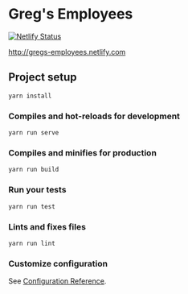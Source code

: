 # Greg's Employees
[![Netlify Status](https://api.netlify.com/api/v1/badges/06fbc056-8857-4d32-b719-ad46ac0930a4/deploy-status)](https://app.netlify.com/sites/gregs-employees/deploys)

http://gregs-employees.netlify.com

## Project setup
```
yarn install
```

### Compiles and hot-reloads for development
```
yarn run serve
```

### Compiles and minifies for production
```
yarn run build
```

### Run your tests
```
yarn run test
```

### Lints and fixes files
```
yarn run lint
```

### Customize configuration
See [Configuration Reference](https://cli.vuejs.org/config/).
